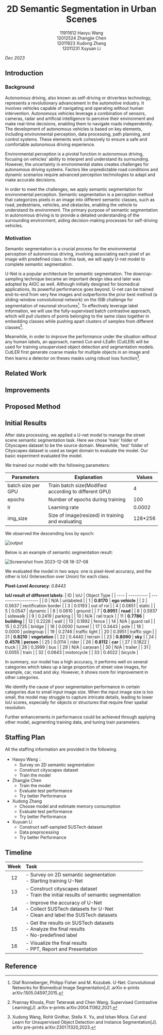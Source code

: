 <h1 align = "center">2D Semantic Segmentation in Urban Scenes</h1>
<center>11911612 Haoyu Wang</center>  

<center>12012524 Zhangjie Chen</center>

<center>12011923 Xudong Zhang</center>

<center>12011231 Xuyuan Li</center>

*Dec 2023*

## Introduction

### Background

Autonomous driving, also known as self-driving or driverless technology, represents a revolutionary advancement in the automotive industry. It involves vehicles capable of navigating and operating without human intervention. Autonomous vehicles leverage a combination of sensors, cameras, radar and artificial intelligence to perceive their environment and make real-time decisions, enabling them to navigate roads independently. The development of autonomous vehicles is based on key elements, including environmental perception, data processing, path planning, and control systems. These elements work cohesively to ensure a safe and comfortable autonomous driving experience.

Environmental perception is a pivotal function in autonomous driving, focusing on vehicles' ability to interpret and understand its surrounding. However, the uncertainty in environmental states creates challenges for autonomous driving systems. Factors like unpredictable road conditions and dynamic scenarios require advanced perception technologies to adapt and make accurate decisions.

In order to meet the challenges, we apply semantic segmentation for environmental perception. Semantic segmentation is a perception method that categorizes pixels in an image into different semantic classes, such as road, pedestrians, vehicles, and obstacles, enabling the vehicle to understand its environment. The primary purpose of semantic segmentation in autonomous driving is to provide a detailed understanding of the surrounding environment, aiding decision-making processes for self-driving vehicles.

### Motivation
Semantic segmentation is a crucial process for the environmental perception of autonomous driving, involving associating each pixel of an image with predefined class.  In this task, we will apply U-net model to complete semantic segmentation.

U-Net is a popular architecture for semantic segmentation. The down/up-sampling technique became an important design idea and later was adopted by AIGC as well. Although initially designed for biomedical applications, its powerful performance goes beyond. U-net can be trained end-to-end from very few images and outperforms the prior best method (a sliding-window convolutional network) on the ISBI challenge for segmentation of neuronal structures[^1]. To effectively leverage label information, we will use the fully-supervised batch contrastive approach, which will pull clusters of points belonging to the same class together in embedding classes while pushing apart clusters of samples from different classes[^2].

Meanwhile, in order to improve the performance under the situation without any human labels, an approach, named Cut-and-LEaRn (CutLER) will be used for training unsupervised object detection and segmentation models. CutLER first generate coarse masks for multiple objects in an image and then learns a detector on theses masks using robust loss function[^3].



## Related Work



## Improvements



## Proposed Method



## Initial Results

After data processing, we applied a U-net model to manage the street scene semantic segmentation task. Here we chose 'train' folder of Cityscapes dataset to be the source domain. Meanwhile, 'test' folder of Cityscapes dataset is used as target domain to evaluate the model. Our basic experiment evaluated the model.

We trained our model with the following parameters:

| Parameters         | Explanation                                           | Values  |
| ------------------ | ----------------------------------------------------- | ------- |
| batch size per GPU | Train batch size(Modified according to different GPU) | 4       |
| epochs             | Number of epochs during training                      | 100     |
| lr                 | Learning rate                                         | 0.0002  |
| img_size           | Size of image(resized) in training and evaluating     | 128*256 |

We observed the descending loss by epoch:

![output](https://github.com/starga2er777/CS405_Project_SUSTech/assets/84237574/f052bc9c-ff8e-40ff-96a0-b8e2ae4f5e0a)


Below is an example of semantic segmentation result:

![Screenshot from 2023-12-08 18-37-08](https://github.com/starga2er777/CS405_Project_SUSTech/assets/84237574/4a7a2939-a51e-47f9-950b-99c4348a59a8)


We evaluated the model in two ways: one is pixel-level accuracy, and the other is IoU (Intersection over Union) for each class.

**Pixel-Level Accuracy**: *0.8443*

**IoU result of different labels**:
| ID   | IoU        | Object Type          |
| ---- | ---------- | -------------------- |
| 0    | N/A        | unlabeled            |
| 1    | **0.8170** | **ego vehicle**      |
| 2    | 0.5637     | rectification border |
| 3    | 0.0193     | out of roi           |
| 4    | 0.0851     | static               |
| 5    | 0.0547     | dynamic              |
| 6    | 0.0610     | ground               |
| 7    | **0.8951** | **road**             |
| 8    | 0.5937     | sidewalk             |
| 9    | 0.2419     | parking              |
| 10   | N/A        | rail track           |
| 11   | **0.7786** | **building**         |
| 12   | 0.2226     | wall                 |
| 13   | 0.1992     | fence                |
| 14   | N/A        | guard rail           |
| 15   | 0.2725     | bridge               |
| 16   | 0.0000     | tunnel               |
| 17   | 0.3443     | pole                 |
| 18   | 0.0000     | polegroup            |
| 19   | 0.2746     | traffic light        |
| 20   | 0.3951     | traffic sign         |
| 21   | **0.8210** | **vegetation**       |
| 22   | 0.4440     | terrain              |
| 23   | **0.8090** | **sky**              |
| 24   | **0.4578** | **person**           |
| 25   | 0.0114     | rider                |
| 26   | **0.8112** | **car**              |
| 27   | 0.1822     | truck                |
| 28   | 0.3999     | bus                  |
| 29   | N/A        | caravan              |
| 30   | N/A        | trailer              |
| 31   | 0.0055     | train                |
| 32   | 0.0643     | motorcycle           |
| 33   | 0.4022     | bicycle              |

In summary, our model has a high accuracy, it performs well on several categories which takes up a large proportion of street view images, for example, car, road and sky. However, it shows room for improvement in other categories. 

We identify the cause of poor segmentation performance in certain categories due to small input image size. When the input image size is too small, the model may struggle to capture intricate details, leading to lower IoU scores, especially for objects or structures that require finer spatial resolution. 

Further enhancements in performance could be achieved through applying other model, augmenting training data, and tuning train parameters.



## Staffing Plan

All the staffing information are provided in the following.

- Haoyu Wang：
  - Survey on 2D semantic segmentation
  - Construct cityscapes dataset
  - Train the model
- Zhangjie Chen
  - Train the model
  - Evaluate test performance
  - Try better Performance
- Xudong Zhang
  - Choose model and estimate memory consumption
  - Evaluate test performance
  - Try better Performance
- Xuyuan Li
  - Construct self-sampled SUSTech dataset
  - Data preprocessing
  - Try better Performance

## Timeline

| Week | Task                                                         |
| :--: | :----------------------------------------------------------- |
|  12  | - Survey on 2D semantic segmentation<br />- Starting training U-Net |
|  13  | - Construct cityscapes dataset<br />- Train the initial results of semantic segmentation |
|  14  | - Improve the accuracy of U-Net<br />- Collect SUSTech datasets for U-Net<br />- Clean and label the SUSTech datasets |
|  15  | - Get the results on SUSTech datasets<br />- Analyze the final results<br />- No-predefined label |
|  16  | - Visualize the final results<br />- PPT, Report and Presentation |



## Reference
[^1]: Olaf Ronneberger, Philipp Fisher and M. Kozubek. U-Net: Convolutional Networks for Biomedical Image Segmentation[J]  .arXiv e-prints arXiv:1505.04597,2015.
[^2]: Prannay Khosla, Piotr Teterwak and Chen Wang. Supervised Contrastive Learning[J] .arXiv e-prints arXiv:2004.11362,2021.
[^3]: Xudong Wang, Rohit Girdhar, Stella X. Yu, and Ishan Misra. Cut and Learn for Unsupervised Object Detection and Instance Segmentation[J]. arXiv pre-prints arXiv:2301.11320,2023.

